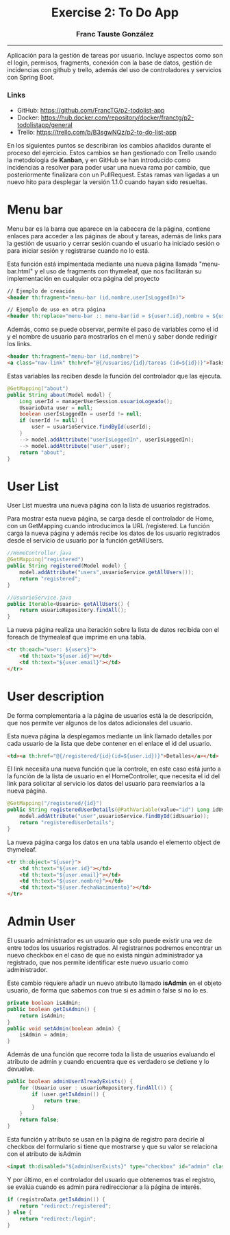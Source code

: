 # <center>Exercise 2: To Do App</center>


### <center>Franc Tauste González</center>

<hr>

Aplicación para la gestión de tareas por usuario. Incluye aspectos como son el login,
permisos, fragments, conexión con la base de datos, gestión de incidencias con github y trello,
además del uso de controladores y servicios con Spring Boot.

### Links
 - GitHub: https://github.com/FrancTG/p2-todolist-app
 - Docker: https://hub.docker.com/repository/docker/franctg/p2-todolistapp/general
 - Trello: https://trello.com/b/B3sgwNQz/p2-to-do-list-app

En los siguientes puntos se describiran los cambios añadidos durante el proceso del ejercicio.
Estos cambios se han gestionado con Trello usando la metodología de __Kanban__, y en GitHub
se han introducido como incidencias a resolver para poder usar una nueva rama por cambio, que 
posteriormente finalizara con un PullRequest. Estas ramas van ligadas a un nuevo hito para 
desplegar la versión 1.1.0 cuando hayan sido resueltas.

# Menu bar

Menu bar es la barra que aparece en la cabecera de la página, contiene enlaces para acceder a 
las páginas de about y tareas, además de links para la gestión de usuario y cerrar sesión cuando
el usuario ha iniciado sesión o para iniciar sesión y registrarse cuando no lo está.

Esta función está implmentada mediante una nueva página llamada "menu-bar.html" y el uso de fragments con thymeleaf, que nos
facilitarán su implementación en cualquier otra página del proyecto

```html
// Ejemplo de creación
<header th:fragment="menu-bar (id,nombre,userIsLoggedIn)">

// Ejemplo de uso en otra página
<header th:replace="menu-bar :: menu-bar(id = ${user?.id},nombre = ${user?.nombre},userIsLoggedIn=${userIsLoggedIn})"></header>
```

Además, como se puede observar, permite el paso de variables como el id y el nombre de usuario para 
mostrarlos en el menú y saber donde redirigir los links.

```html
<header th:fragment="menu-bar (id,nombre)">
<a class="nav-link" th:href="@{/usuarios/{id}/tareas (id=${id})}">Tasks</a>
```

Estas variables las reciben desde la función del controlador que las ejecuta.

```java
@GetMapping("about")
public String about(Model model) {
    Long userId = managerUserSession.usuarioLogeado();
    UsuarioData user = null;
    boolean userIsLoggedIn = userId != null;
    if (userId != null) {
        user = usuarioService.findById(userId);
    }
    --> model.addAttribute("userIsLoggedIn", userIsLoggedIn);
    --> model.addAttribute("user",user);
    return "about";
}
```

# User List

User List muestra una nueva página con la lista de usuarios registrados. 

Para mostrar esta nueva página, se carga desde el controlador de Home, con un GetMapping
cuando introducimos la URL /registered. La función carga la nueva página y además recibe 
los datos de los usuario registrados desde el servicio de usuario por la función getAllUsers.

```java
//HomeController.java
@GetMapping("registered")
public String registered(Model model) {
    model.addAttribute("users",usuarioService.getAllUsers());
    return "registered";
}

//UsuarioService.java
public Iterable<Usuario> getAllUsers() {
    return usuarioRepository.findAll();
}
```

La nueva página realiza una iteración sobre la lista de datos recibida con el foreach de thymealeaf
que imprime en una tabla.

```html
<tr th:each="user: ${users}">
    <td th:text="${user.id}"></td>
    <td th:text="${user.email}"></td>
</tr>
```

# User description

De forma complementaria a la página de usuarios está la de descripción, que nos permite ver algunos de los datos
adicionales del usuario.

Esta nueva página la desplegamos mediante un link llamado detalles por cada usuario de la lista que debe contener 
en el enlace el id del usuario.

```html
<td><a th:href="@{/registered/{id}(id=${user.id})}">Detalles</a></td>
```

El link necesita una nueva función que la controle, en este caso está junto a la función de la lista de usuario en
el HomeController, que necesita el id del link para solicitar al servicio los datos del usuario para reenviarlos 
a la nueva página.

```java
@GetMapping("/registered/{id}")
public String registeredUserDetails(@PathVariable(value="id") Long idUsuario,Model model) {
    model.addAttribute("user",usuarioService.findById(idUsuario));
    return "registeredUserDetails";
}
```
La nueva página carga los datos en una tabla usando el elemento object de thymeleaf.

```html
<tr th:object="${user}">
    <td th:text="${user.id}"></td>
    <td th:text="${user.email}"></td>
    <td th:text="${user.nombre}"></td>
    <td th:text="${user.fechaNacimiento}"></td>
</tr>
```

# Admin User

El usuario administrador es un usuario que solo puede existir una vez de entre todos los usuarios registrados. 
Al registrarnos podremos encontrar un nuevo checkbox en el caso de que no exista ningún administrador ya registrado,
que nos permite identificar este nuevo usuario como administrador.

Este cambio requiere añadir un nuevo atributo llamado __isAdmin__ en el objeto usuario, de forma que sabemos con true
si es admin o false si no lo es.

```java
private boolean isAdmin;
public boolean getIsAdmin() {
    return isAdmin;
}
public void setAdmin(boolean admin) {
    isAdmin = admin;
}
```

Además de una función que recorre toda la lista de usuarios evaluando el atributo de admin y cuando encuentra que es verdadero 
se detiene y lo devuelve.
```java
public boolean adminUserAlreadyExists() {
    for (Usuario user : usuarioRepository.findAll()) {
        if (user.getIsAdmin()) {
            return true;
        }
    }
    return false;
}
```

Esta función y atributo se usan en la página de registro para decirle al checkbox del formulario si tiene que mostrarse y
que su valor se relaciona con el atributo de isAdmin

```html
<input th:disabled="${adminUserExists}" type="checkbox" id="admin" class="form-control" name="admin" th:checked="*{isAdmin}"/>
```

Y por último, en el controlador del usuario que obtenemos tras el registro, se evalúa cuando es admin para redireccionar a la página de interés.

```java
if (registroData.getIsAdmin()) {
    return "redirect:/registered";
} else {
    return "redirect:/login";
}
```
